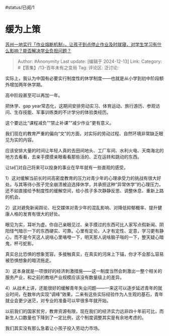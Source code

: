 #status/已阅/1 

# 缓为上策
[苏州一地实行「作业熔断机制」，让孩子到点停止作业及时就寝，对学生学习有什么影响？能否解决学业负担问题？](https://www.zhihu.com/question/6447822043/answer/54517583701)

> Author: #Anonymity
> Last update: [编辑于 2024-12-13]
> Link:
> Category: #【答集】/13-百年未有之变局 
> Tag: 
> 评论区:
> 泛讨论:

实际上，我认为中国有必要实行制度性的休学制度——也就是从小学到初中阶段额外增加两年休学期。

高中阶段甚至可以再加一年。

把休学、gap year常态化，这期间安排劳动实习、体育运动、旅行游历、参观访问、生存技能、军事训练类的不计学分的体验类经历。

这个要远比“课程减负”“禁止补课”“减少作业”更有意义。

我们现在的教育严重的偏向“文”的方面，对实际的劳动过程、自然环境非常缺乏眼见为实的内容。

应该安排大量的时间让年轻人真的去田间地头、工厂车间、水利火电、天南海北的地方去看看，去亲手摸摸亲眼看看那些活的、正在运转和跳动的东西。

让ta们对自己将来可以投身的事业在早年就有一些直观的感受。

1）这对缓解当前长时间高密度教育的压力对青少年的心理承受力的挑战有很大好处。与其等待小孩子完全崩溃被迫选择休学，并承担这种“异常休学”的心理压力，还不如直接给予制度性的缓解空间，给小孩子多次静静反思、调整休息、重新上路的机会。

2）这对避免新闻舆论、社交媒体对青少年的混乱影响、对降低抑郁概率、提升健康人格的发育有很大的好处。

眼见为实，耳听为虚。你自己亲眼见过、亲手摸过的东西可比人家写点假新闻、阴阳怪气暗示一下的东西硬实、可靠。心里有定论，人才有定性、定意，学习更有静心，而不是今天这人说啥心里咯噔一下，明天那人说啥脑子嗡的一下，整天疑心暗鬼，杯弓蛇影。

真实总比恐惧的想象宽容。多接触真实，在真实的河床上下锚，你才不会那么容易被恐惧想象的暗流拖走。

3）这本身就是一项很好的经济刺激措施——这一制度当然会刺激出一整个相关的服务产业，和之前的教培产业规模应该没有数量级上的差异。

4）从战术上讲，还能很好的缓解青年失业问题——一来这可以逐步延迟青年的就业时间，在数年内实现“调峰”效果，二来有这些实际经验作为人生观的基石，青年就业会更少迷茫，对专业的准备可以早很多年就开始。

以前我们的国家贫穷，教育资源有限，现在我们的经济实力远非四十年前可比，而新生人口数量也下降到了一定比例，这个制度调整其实是有余地考虑的。

我们其实没有那么急着让小孩子投入劳动力市场。